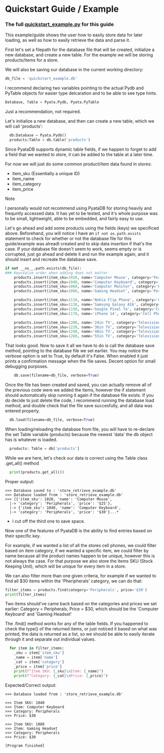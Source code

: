 # Quickstart Guide / Example

### The full [quickstart_example.py](../examples/quickstart_example.py) for this guide
This example/guide shows the user how to easily store data for later loading, as well as how to easily retrieve the data and parse it. 

First let's set a filepath for the database file that will be created, initialize a new database, and create a new table. For the example we will be storing products/items for a store.


We will also be saving our database in the current working directory:
```python
db_file = 'quickstart_example.db'
```


I recommend declaring two variables pointing to the actual Pydb and PyTable objects for easier type delcaration and to be able to see type hints.
```python
Database, Table = Pyata.Pydb, Pyata.PyTable
```
Just a recommendation, not required.


Let's initialize a new database, and then can create a new table, which we will call 'products':
```python
  db:Database = Pyata.Pydb()
  products:Table = db.table('products')
```

Since PyataDB supports dynamic table fields, if we happen to forget to add a field that we wanted to store, it can be added to the table at a later time.


For now we will just do some common product/item data found in stores:
  - item_sku (Essentially a unique ID)
  - item_name
  - item_category
  - item_price

> [!NOTE]
> I personally would not recommend using PyataDB for storing heavily and frequntly accessed data. It has yet to be tested, and it's whole purpose was to be small, lightweight, able to be embedded, and fairly easy to use.


Let's go ahead and add some products using the fields (keys) we specificed above. Beforehand, you will notice I have an ```if not os.path.exists``` statement to check for whether or not the database file for this guide/example was alreadt created and to skip data insertion if that's the case. If your database file doesn't seem to work, seems empty or is corrupted, just go ahead and delete it and run the example again, and it should insert and recreate the database save.
```python
if not __os__.path.exists(db_file):
### Key=Value order when adding does not matter
  	products.insert(item_sku=1020, name='Computer Mouse', category='Peripherals', price='$25')
  	products.insert(item_sku=1040, name='Computer Keyboard', category='Peripherals', price='$30')
  	products.insert(item_sku=1060, name='Computer Monitor', category='Peripherals', price='$100')
  	products.insert(item_sku=1080, name='Gaming Headset', category='Peripherals', price='$30')

  	products.insert(item_sku=1110, name='Nokia Flip Phone', category='Cell Phones', price='$50')
  	products.insert(item_sku=1130, name='Samsung Galaxy A16', category='Cell Phones', price='$99')
  	products.insert(item_sku=1150, name='Google Pixel 7a', category='Cell Phones', price='$250')
  	products.insert(item_sku=1170, name='iPhone 14', category='Cell Phones', price='$500')

  	products.insert(item_sku=1200, name='24in TV', category='Televisions', price='$80')
  	products.insert(item_sku=1220, name='36in TV', category='Televisions', price='$160')
  	products.insert(item_sku=1240, name='48in TV', category='Televisions', price='$220')
  	products.insert(item_sku=1260, name='55in TV', category='Televisions', price='$350')
```

That looks good. Now to save it all we have to do is call the database save method, pointing to the database file we set earlier. You may notice the verbose option is set to True, by default it's False. When enabled it just prints a confirmation message when the file saves. Decent option for small debugging purposes.
```python
    db.save(filename=db_file, verbose=True)
```
Once the file has been created and saved, you can actually remove all of the previous code were we added the items, however the if statement should automatically skip running it again if the database file exists. If you do decide to just delete the code, I recommend running the database load method, and double check that the file save succesfully, and all data was entered properly.

```python
  db.load(filename=db_file, verbose=True)
```
When loading/reloading the database from file, you will have to re-declare the set Table variable (products) because the newest 'data' the db object has is whatever is loaded.

```python
  products: Table = db['products']
```

While we are here, let's check our data is correct using the Table class .get_all() method
```python
  print(products.get_all())
```
Proper output:
```
>>> Database saved to : 'store_retrieve_example.db'
>>> Database loaded from : 'store_retrieve_example.db'
>>> [{'item_sku': 1020, 'name': 'Computer Mouse',
  |-> 'category': 'Peripherals', 'price': '$25'},
  |-> {'item_sku': 1040, 'name': 'Computer Keyboard',
  |-> 'category': 'Peripherals', 'price': '$30'}...*
```
* I cut off the third one to save space.

Now one of the features of PyataDB is the ability to find entries based on their specific key.

For example, if we wanted a list of all the stores cell phones, we could filter based on item category, if we wanted a specific item, we could filter by name because all the product names happen to be unique, however this is not always the case. For that purpose we also store the items SKU (Stock Keeping Unit), which will be unique for every item in a store.

We can also filter more than one given criteria, for example if we wanted to find all $30 items within the 'Pheripherals' category, we can do that:
```python
filter_items = products.find(category='Peripherals', price='$30')
print(filter_items)
```

Two items should've came back based on the categories and prices we set earlier: Category = Peripherals, Price = $30, which should be the 'Computer Keyboard' and 'Gaming Headset'

The .find() method works for any of the table fields. If you happened to check the type() of the returned items, or just noticed it based on what was printed, the data is returned as a list, so we should be able to easily iterate through it and separate out individual values.

```python
  for item in filter_items:
  	_sku = item['item_sku']
  	_name = item['name']
  	_cat = item['category']
  	_price = item['price']
  	print(f"Item SKU: {_sku}\nItem: {_name}")
  	print(f"Category: {_cat}\nPrice: {_price}")
```

Expected/Correct output:
```
>>> Database loaded from : 'store_retrieve_example.db'

>>> Item SKU: 1040
>>> Item: Computer Keyboard
>>> Category: Peripherals
>>> Price: $30

>>> Item SKU: 1080
>>> Item: Gaming Headset
>>> Category: Peripherals
>>> Price: $30

[Program finished]
```
